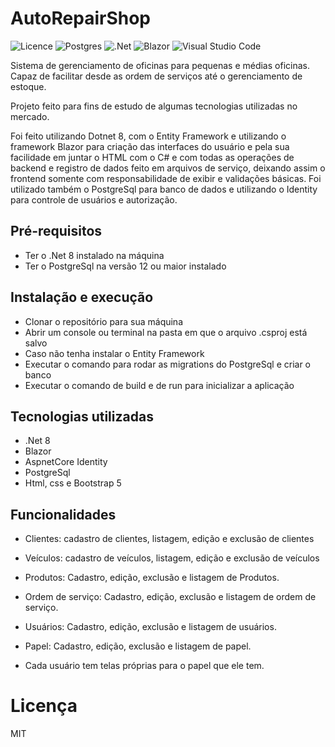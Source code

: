 # AutoRepairShop

![Licence](https://img.shields.io/github/license/Ileriayo/markdown-badges?style=for-the-badge)
![Postgres](https://img.shields.io/badge/postgres-%23316192.svg?style=for-the-badge&logo=postgresql&logoColor=white)
![.Net](https://img.shields.io/badge/.NET-5C2D91?style=for-the-badge&logo=.net&logoColor=white)
![Blazor](https://img.shields.io/badge/blazor-%235C2D91.svg?style=for-the-badge&logo=blazor&logoColor=white)
![Visual Studio Code](https://img.shields.io/badge/Visual%20Studio%20Code-0078d7.svg?style=for-the-badge&logo=visual-studio-code&logoColor=white)


Sistema de gerenciamento de oficinas para pequenas e médias oficinas. Capaz de facilitar desde as ordem de serviços até o gerenciamento de estoque.

Projeto feito para fins de estudo de algumas tecnologias utilizadas no mercado.

Foi feito utilizando Dotnet 8, com o Entity Framework e utilizando o framework Blazor para criação das interfaces 
do usuário e pela sua facilidade em juntar o HTML com o C# e com todas as operações de backend e registro de dados 
feito em arquivos de serviço, deixando assim o frontend somente com responsabilidade de exibir e validações básicas.
Foi utilizado também o PostgreSql para banco de dados e utilizando o Identity para controle de usuários e autorização.

## Pré-requisitos

  - Ter o .Net 8 instalado na máquina
  - Ter o PostgreSql na versão 12 ou maior instalado

## Instalação e execução

  - Clonar o repositório para sua máquina
  - Abrir um console ou terminal na pasta em que o arquivo .csproj está salvo
  - Caso não tenha instalar o Entity Framework
  - Executar o comando para rodar as migrations do PostgreSql e criar o banco
  - Executar o comando de build e de run para inicializar a aplicação

## Tecnologias utilizadas

  - .Net 8
  - Blazor
  - AspnetCore Identity
  - PostgreSql
  - Html, css e Bootstrap 5

## Funcionalidades

  - Clientes: cadastro de clientes, listagem, edição e exclusão de clientes

  - Veículos: cadastro de veículos, listagem, edição e exclusão de veículos

  - Produtos: Cadastro, edição, exclusão e listagem de Produtos.

  - Ordem de serviço: Cadastro, edição, exclusão e listagem de ordem de serviço.

  - Usuários: Cadastro, edição, exclusão e listagem de usuários.

  - Papel: Cadastro, edição, exclusão e listagem de papel.

  - Cada usuário tem telas próprias para o papel que ele tem.

# Licença

  MIT
